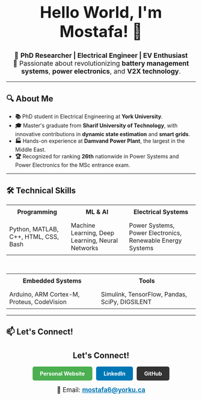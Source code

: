 <div align="center">
  <h1 style="font-size:3em;">Hello World, I'm Mostafa! 👋</h1>
  <p style="font-size:1.25em;">
    🚀 <strong>PhD Researcher | Electrical Engineer | EV Enthusiast</strong><br>
    🔋 Passionate about revolutionizing <strong>battery management systems</strong>, <strong>power electronics</strong>, and <strong>V2X technology</strong>.
  </p>
</div>

<hr>

## 🔍 About Me
- **📚** PhD student in Electrical Engineering at **York University**.
- **🎓** Master's graduate from **Sharif University of Technology**, with innovative contributions in **dynamic state estimation** and **smart grids**.
- **🏭** Hands-on experience at **Damvand Power Plant**, the largest in the Middle East.
- **🏆** Recognized for ranking **26th** nationwide in Power Systems and Power Electronics for the MSc entrance exam.

<hr>

## 🛠️ Technical Skills

<div align="center">

<table>
  <tr>
    <th style="padding: 0.5em;">Programming</th>
    <th style="padding: 0.5em;">ML & AI</th>
    <th style="padding: 0.5em;">Electrical Systems</th>
  </tr>
  <tr>
    <td style="padding: 0.5em;">Python, MATLAB, C++, HTML, CSS, Bash</td>
    <td style="padding: 0.5em;">Machine Learning, Deep Learning, Neural Networks</td>
    <td style="padding: 0.5em;">Power Systems, Power Electronics, Renewable Energy Systems</td>
  </tr>
</table>

<br>

<table>
  <tr>
    <th style="padding: 0.5em;">Embedded Systems</th>
    <th style="padding: 0.5em;">Tools</th>
  </tr>
  <tr>
    <td style="padding: 0.5em;">Arduino, ARM Cortex-M, Proteus, CodeVision</td>
    <td style="padding: 0.5em;">Simulink, TensorFlow, Pandas, SciPy, DIGSILENT</td>
  </tr>
</table>

</div>

<hr>

## 📫 Let's Connect!

<div align="center">
  <h2>Let's Connect!</h2>
  <div style="display: flex; flex-wrap: wrap; justify-content: center; gap: 10px; margin-top: 10px;">
    <a href="https://mostafamahdiyousef.github.io/" target="_blank" style="text-decoration: none;">
      <div style="background-color: #4CAF50; color: white; padding: 10px 20px; border-radius: 5px; font-weight: bold;">
        Personal Website
      </div>
    </a>
    <a href="https://linkedin.com/in/mostafa-mahdi-yousef" target="_blank" style="text-decoration: none;">
      <div style="background-color: #0077B5; color: white; padding: 10px 20px; border-radius: 5px; font-weight: bold;">
        LinkedIn
      </div>
    </a>
    <a href="https://github.com/MostafaMahdiYousef" target="_blank" style="text-decoration: none;">
      <div style="background-color: #333; color: white; padding: 10px 20px; border-radius: 5px; font-weight: bold;">
        GitHub
      </div>
    </a>
  </div>
  <div style="margin-top: 15px; font-size: 1.2em;">
    📧 Email: <a href="mailto:mostafa6@yorku.ca" style="color: #0077B5; font-weight: bold;">mostafa6@yorku.ca</a>
  </div>
</div>
